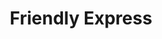 ---
title: "Friendly Express"
url: /darien/friendly-express-north-walton-street/
shop: Lebensmittel
---